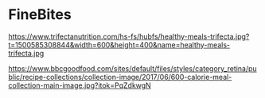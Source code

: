 # FineBites


https://www.trifectanutrition.com/hs-fs/hubfs/healthy-meals-trifecta.jpg?t=1500585308844&width=600&height=400&name=healthy-meals-trifecta.jpg

https://www.bbcgoodfood.com/sites/default/files/styles/category_retina/public/recipe-collections/collection-image/2017/06/600-calorie-meal-collection-main-image.jpg?itok=PqZdkwgN

